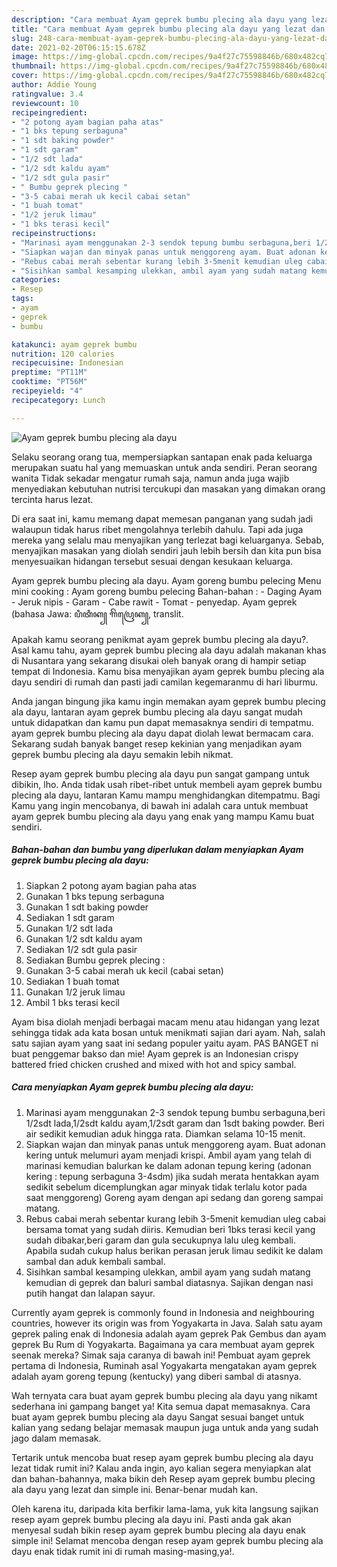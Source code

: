 ```yaml
---
description: "Cara membuat Ayam geprek bumbu plecing ala dayu yang lezat dan Mudah Dibuat"
title: "Cara membuat Ayam geprek bumbu plecing ala dayu yang lezat dan Mudah Dibuat"
slug: 248-cara-membuat-ayam-geprek-bumbu-plecing-ala-dayu-yang-lezat-dan-mudah-dibuat
date: 2021-02-20T06:15:15.678Z
image: https://img-global.cpcdn.com/recipes/9a4f27c75598846b/680x482cq70/ayam-geprek-bumbu-plecing-ala-dayu-foto-resep-utama.jpg
thumbnail: https://img-global.cpcdn.com/recipes/9a4f27c75598846b/680x482cq70/ayam-geprek-bumbu-plecing-ala-dayu-foto-resep-utama.jpg
cover: https://img-global.cpcdn.com/recipes/9a4f27c75598846b/680x482cq70/ayam-geprek-bumbu-plecing-ala-dayu-foto-resep-utama.jpg
author: Addie Young
ratingvalue: 3.4
reviewcount: 10
recipeingredient:
- "2 potong ayam bagian paha atas"
- "1 bks tepung serbaguna"
- "1 sdt baking powder"
- "1 sdt garam"
- "1/2 sdt lada"
- "1/2 sdt kaldu ayam"
- "1/2 sdt gula pasir"
- " Bumbu geprek plecing "
- "3-5 cabai merah uk kecil cabai setan"
- "1 buah tomat"
- "1/2 jeruk limau"
- "1 bks terasi kecil"
recipeinstructions:
- "Marinasi ayam menggunakan 2-3 sendok tepung bumbu serbaguna,beri 1/2sdt lada,1/2sdt kaldu ayam,1/2sdt garam dan 1sdt baking powder. Beri air sedikit kemudian aduk hingga rata. Diamkan selama 10-15 menit."
- "Siapkan wajan dan minyak panas untuk menggoreng ayam. Buat adonan kering untuk melumuri ayam menjadi krispi. Ambil ayam yang telah di marinasi kemudian balurkan ke dalam adonan tepung kering (adonan kering : tepung serbaguna 3-4sdm) jika sudah merata hentakkan ayam sedikit sebelum dicemplungkan agar minyak tidak terlalu kotor pada saat menggoreng) Goreng ayam dengan api sedang dan goreng sampai matang."
- "Rebus cabai merah sebentar kurang lebih 3-5menit kemudian uleg cabai bersama tomat yang sudah diiris. Kemudian beri 1bks terasi kecil yang sudah dibakar,beri garam dan gula secukupnya lalu uleg kembali. Apabila sudah cukup halus berikan perasan jeruk limau sedikit ke dalam sambal dan aduk kembali sambal."
- "Sisihkan sambal kesamping ulekkan, ambil ayam yang sudah matang kemudian di geprek dan baluri sambal diatasnya. Sajikan dengan nasi putih hangat dan lalapan sayur."
categories:
- Resep
tags:
- ayam
- geprek
- bumbu

katakunci: ayam geprek bumbu 
nutrition: 120 calories
recipecuisine: Indonesian
preptime: "PT11M"
cooktime: "PT56M"
recipeyield: "4"
recipecategory: Lunch

---
```



![Ayam geprek bumbu plecing ala dayu](https://img-global.cpcdn.com/recipes/9a4f27c75598846b/680x482cq70/ayam-geprek-bumbu-plecing-ala-dayu-foto-resep-utama.jpg)

Selaku seorang orang tua, mempersiapkan santapan enak pada keluarga merupakan suatu hal yang memuaskan untuk anda sendiri. Peran seorang  wanita Tidak sekadar mengatur rumah saja, namun anda juga wajib menyediakan kebutuhan nutrisi tercukupi dan masakan yang dimakan orang tercinta harus lezat.

Di era  saat ini, kamu memang dapat memesan panganan yang sudah jadi walaupun tidak harus ribet mengolahnya terlebih dahulu. Tapi ada juga mereka yang selalu mau menyajikan yang terlezat bagi keluarganya. Sebab, menyajikan masakan yang diolah sendiri jauh lebih bersih dan kita pun bisa menyesuaikan hidangan tersebut sesuai dengan kesukaan keluarga. 

Ayam geprek bumbu plecing ala dayu. Ayam goreng bumbu pelecing Menu mini cooking : Ayam goreng bumbu pelecing Bahan-bahan : - Daging Ayam - Jeruk nipis - Garam - Cabe rawit - Tomat - penyedap. Ayam geprek (bahasa Jawa: ꦥꦶꦠꦶꦏ꧀ ꦒꦼꦥꦿꦺꦏ꧀, translit.

Apakah kamu seorang penikmat ayam geprek bumbu plecing ala dayu?. Asal kamu tahu, ayam geprek bumbu plecing ala dayu adalah makanan khas di Nusantara yang sekarang disukai oleh banyak orang di hampir setiap tempat di Indonesia. Kamu bisa menyajikan ayam geprek bumbu plecing ala dayu sendiri di rumah dan pasti jadi camilan kegemaranmu di hari liburmu.

Anda jangan bingung jika kamu ingin memakan ayam geprek bumbu plecing ala dayu, lantaran ayam geprek bumbu plecing ala dayu sangat mudah untuk didapatkan dan kamu pun dapat memasaknya sendiri di tempatmu. ayam geprek bumbu plecing ala dayu dapat diolah lewat bermacam cara. Sekarang sudah banyak banget resep kekinian yang menjadikan ayam geprek bumbu plecing ala dayu semakin lebih nikmat.

Resep ayam geprek bumbu plecing ala dayu pun sangat gampang untuk dibikin, lho. Anda tidak usah ribet-ribet untuk membeli ayam geprek bumbu plecing ala dayu, lantaran Kamu mampu menghidangkan ditempatmu. Bagi Kamu yang ingin mencobanya, di bawah ini adalah cara untuk membuat ayam geprek bumbu plecing ala dayu yang enak yang mampu Kamu buat sendiri.

<!--inarticleads1-->

##### Bahan-bahan dan bumbu yang diperlukan dalam menyiapkan Ayam geprek bumbu plecing ala dayu:

1. Siapkan 2 potong ayam bagian paha atas
1. Gunakan 1 bks tepung serbaguna
1. Gunakan 1 sdt baking powder
1. Sediakan 1 sdt garam
1. Gunakan 1/2 sdt lada
1. Gunakan 1/2 sdt kaldu ayam
1. Sediakan 1/2 sdt gula pasir
1. Sediakan  Bumbu geprek plecing :
1. Gunakan 3-5 cabai merah uk kecil (cabai setan)
1. Sediakan 1 buah tomat
1. Gunakan 1/2 jeruk limau
1. Ambil 1 bks terasi kecil


Ayam bisa diolah menjadi berbagai macam menu atau hidangan yang lezat sehingga tidak ada kata bosan untuk menikmati sajian dari ayam. Nah, salah satu sajian ayam yang saat ini sedang populer yaitu ayam. PAS BANGET ni buat penggemar bakso dan mie! Ayam geprek is an Indonesian crispy battered fried chicken crushed and mixed with hot and spicy sambal. 

<!--inarticleads2-->

##### Cara menyiapkan Ayam geprek bumbu plecing ala dayu:

1. Marinasi ayam menggunakan 2-3 sendok tepung bumbu serbaguna,beri 1/2sdt lada,1/2sdt kaldu ayam,1/2sdt garam dan 1sdt baking powder. Beri air sedikit kemudian aduk hingga rata. Diamkan selama 10-15 menit.
1. Siapkan wajan dan minyak panas untuk menggoreng ayam. Buat adonan kering untuk melumuri ayam menjadi krispi. Ambil ayam yang telah di marinasi kemudian balurkan ke dalam adonan tepung kering (adonan kering : tepung serbaguna 3-4sdm) jika sudah merata hentakkan ayam sedikit sebelum dicemplungkan agar minyak tidak terlalu kotor pada saat menggoreng) Goreng ayam dengan api sedang dan goreng sampai matang.
1. Rebus cabai merah sebentar kurang lebih 3-5menit kemudian uleg cabai bersama tomat yang sudah diiris. Kemudian beri 1bks terasi kecil yang sudah dibakar,beri garam dan gula secukupnya lalu uleg kembali. Apabila sudah cukup halus berikan perasan jeruk limau sedikit ke dalam sambal dan aduk kembali sambal.
1. Sisihkan sambal kesamping ulekkan, ambil ayam yang sudah matang kemudian di geprek dan baluri sambal diatasnya. Sajikan dengan nasi putih hangat dan lalapan sayur.


Currently ayam geprek is commonly found in Indonesia and neighbouring countries, however its origin was from Yogyakarta in Java. Salah satu ayam geprek paling enak di Indonesia adalah ayam geprek Pak Gembus dan ayam geprek Bu Rum di Yogyakarta. Bagaimana ya cara membuat ayam geprek seenak mereka? Simak saja caranya di bawah ini! Pembuat ayam geprek pertama di Indonesia, Ruminah asal Yogyakarta mengatakan ayam geprek adalah ayam goreng tepung (kentucky) yang diberi sambal di atasnya. 

Wah ternyata cara buat ayam geprek bumbu plecing ala dayu yang nikamt sederhana ini gampang banget ya! Kita semua dapat memasaknya. Cara buat ayam geprek bumbu plecing ala dayu Sangat sesuai banget untuk kalian yang sedang belajar memasak maupun juga untuk anda yang sudah jago dalam memasak.

Tertarik untuk mencoba buat resep ayam geprek bumbu plecing ala dayu lezat tidak rumit ini? Kalau anda ingin, ayo kalian segera menyiapkan alat dan bahan-bahannya, maka bikin deh Resep ayam geprek bumbu plecing ala dayu yang lezat dan simple ini. Benar-benar mudah kan. 

Oleh karena itu, daripada kita berfikir lama-lama, yuk kita langsung sajikan resep ayam geprek bumbu plecing ala dayu ini. Pasti anda gak akan menyesal sudah bikin resep ayam geprek bumbu plecing ala dayu enak simple ini! Selamat mencoba dengan resep ayam geprek bumbu plecing ala dayu enak tidak rumit ini di rumah masing-masing,ya!.

